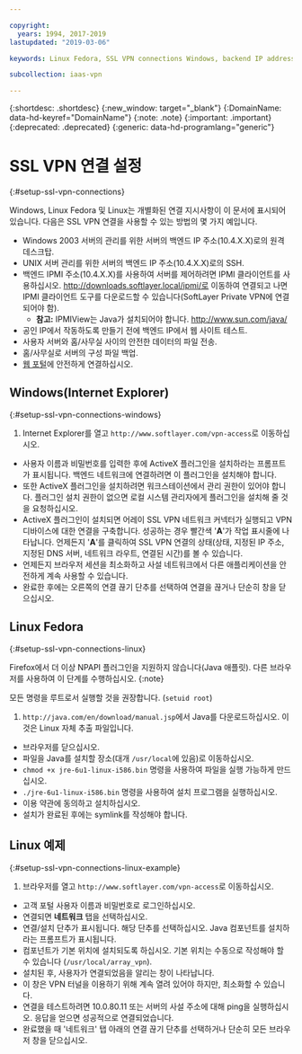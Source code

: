 ```yaml
---

copyright:
  years: 1994, 2017-2019
lastupdated: "2019-03-06"

keywords: Linux Fedora, SSL VPN connections Windows, backend IP address

subcollection: iaas-vpn

---
```


{:shortdesc: .shortdesc}
{:new_window: target="_blank"}
{:DomainName: data-hd-keyref="DomainName"}
{:note: .note}
{:important: .important}
{:deprecated: .deprecated}
{:generic: data-hd-programlang="generic"}

# SSL VPN 연결 설정
{:#setup-ssl-vpn-connections}

Windows, Linux Fedora 및 Linux는 개별화된 연결 지시사항이 이 문서에 표시되어 있습니다. 다음은 SSL VPN 연결을 사용할 수 있는 방법의 몇 가지 예입니다.

* Windows 2003 서버의 관리를 위한 서버의 백엔드 IP 주소(10.4.X.X)로의 원격 데스크탑.
* UNIX 서버 관리를 위한 서버의 백엔드 IP 주소(10.4.X.X)로의 SSH.
* 백엔드 IPMI 주소(10.4.X.X)를 사용하여 서버를 제어하려면 IPMI 클라이언트를 사용하십시오. http://downloads.softlayer.local/ipmi/로 이동하여 연결되고 나면 IPMI 클라이언트 도구를 다운로드할 수 있습니다(SoftLayer Private VPN에 연결되어야 함).
  * **참고:** IPMIView는 Java가 설치되어야 합니다.  http://www.sun.com/java/
* 공인 IP에서 작동하도록 만들기 전에 백엔드 IP에서 웹 사이트 테스트.
* 사용자 서버와 홈/사무실 사이의 안전한 데이터의 파일 전송.
* 홈/사무실로 서버의 구성 파일 백업.
* [웹 포털](http://control.softlayer.com/)에 안전하게 연결하십시오.

## Windows(Internet Explorer)
{:#setup-ssl-vpn-connections-windows}

1. Internet Explorer를 열고 `http://www.softlayer.com/vpn-access`로 이동하십시오.
* 사용자 이름과 비밀번호를 입력한 후에 ActiveX 플러그인을 설치하라는 프롬프트가 표시됩니다. 백엔드 네트워크에 연결하려면 이 플러그인을 설치해야 합니다. 
* 또한 ActiveX 플러그인을 설치하려면 워크스테이션에서 관리 권한이 있어야 합니다. 플러그인 설치 권한이 없으면 로컬 시스템 관리자에게 플러그인을 설치해 줄 것을 요청하십시오. 
* ActiveX 플러그인이 설치되면 어레이 SSL VPN 네트워크 커넥터가 실행되고 VPN 디바이스에 대한 연결을 구축합니다. 성공하는 경우 빨간색 '**A**'가 작업 표시줄에 나타납니다. 언제든지 '**A**'를 클릭하여 SSL VPN 연결의 상태(상태, 지정된 IP 주소, 지정된 DNS 서버, 네트워크 라우트, 연결된 시간)를 볼 수 있습니다. 
* 언제든지 브라우저 세션을 최소화하고 사설 네트워크에서 다른 애플리케이션을 안전하게 계속 사용할 수 있습니다. 
* 완료한 후에는 오른쪽의 연결 끊기 단추를 선택하여 연결을 끊거나 단순히 창을 닫으십시오.

## Linux Fedora 
{:#setup-ssl-vpn-connections-linux}

Firefox에서 더 이상 NPAPI 플러그인을 지원하지 않습니다(Java 애플릿). 다른 브라우저를 사용하여 이 단계를 수행하십시오.
{:note}

모든 명령을 루트로서 실행할 것을 권장합니다. (`setuid root`)

1. `http://java.com/en/download/manual.jsp`에서 Java를 다운로드하십시오. 이것은 Linux 자체 추출 파일입니다.
* 브라우저를 닫으십시오.
* 파일을 Java를 설치할 장소(대개 `/usr/local`에 있음)로 이동하십시오.
* `chmod +x jre-6u1-linux-i586.bin` 명령을 사용하여 파일을 실행 가능하게 만드십시오.
* `./jre-6u1-linux-i586.bin` 명령을 사용하여 설치 프로그램을 실행하십시오.
* 이용 약관에 동의하고 설치하십시오.
* 설치가 완료된 후에는 symlink를 작성해야 합니다.

## Linux 예제
{:#setup-ssl-vpn-connections-linux-example}

1. 브라우저를 열고 `http://www.softlayer.com/vpn-access`로 이동하십시오.
* 고객 포털 사용자 이름과 비밀번호로 로그인하십시오.
* 연결되면 **네트워크** 탭을 선택하십시오.
* 연결/설치 단추가 표시됩니다. 해당 단추를 선택하십시오. Java 컴포넌트를 설치하라는 프롬프트가 표시됩니다.
* 컴포넌트가 기본 위치에 설치되도록 하십시오. 기본 위치는 수동으로 작성해야 할 수 있습니다 (`/usr/local/array_vpn`).
* 설치된 후, 사용자가 연결되었음을 알리는 창이 나타납니다.
* 이 창은 VPN 터널을 이용하기 위해 계속 열려 있어야 하지만, 최소화할 수 있습니다.
* 연결을 테스트하려면 10.0.80.11 또는 서버의 사설 주소에 대해 ping을 실행하십시오. 응답을 얻으면 성공적으로 연결되었습니다.
* 완료했을 때 '네트워크' 탭 아래의 연결 끊기 단추를 선택하거나 단순히 모든 브라우저 창을 닫으십시오.
